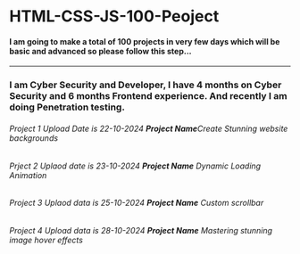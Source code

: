 # HTML-CSS-JS-100-Peoject

<h4>I am going to make a total of <b>100 projects</b> in very few days which will be basic and advanced so please follow this step...</h4>
<hr>
<h3> I am Cyber ​​Security and Developer, I have 4 months on Cyber ​​Security and 6 months Frontend experience. And recently I am doing Penetration testing.</h3>

<!-- Project Details -->
<h6>Project 1 Upload Date is 22-10-2024 <b>Project Name</b>Create Stunning website backgrounds </h6>
<h6> Prject 2 Uplaod date is 23-10-2024 <b>Project Name</b> Dynamic Loading Animation </h6>
<h6>Project 3 Uplaod data is 25-10-2024 <b>Project Name</b> Custom scrollbar </h6>
<h6>Project 4 Upload data is 28-10-2024 <b>Project Name</b> Mastering stunning image hover effects </h6>